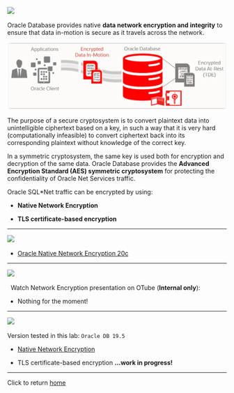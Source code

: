 ﻿![](../../images/banner_NetEncrypt.PNG)

Oracle Database provides native **data network encryption and integrity** to ensure that data in-motion is secure as it travels across the network.

![](images/Encrpyt_InMotion.PNG)

The purpose of a secure cryptosystem is to convert plaintext data into unintelligible ciphertext based on a key, in such a way that it is very hard (computationally infeasible) to convert ciphertext back into its corresponding plaintext without knowledge of the correct key.

In a symmetric cryptosystem, the same key is used both for encryption and decryption of the same data. Oracle Database provides the **Advanced Encryption Standard (AES) symmetric cryptosystem** for protecting the confidentiality of Oracle Net Services traffic.

Oracle SQL*Net traffic can be encrypted by using:

- **Native Network Encryption**

- **TLS certificate-based encryption**
    
---
![](../../images/banner_Docs.PNG)

- [Oracle Native Network Encryption 20c](https://docs.oracle.com/en/database/oracle/oracle-database/20/dbseg/configuring-network-data-encryption-and-integrity.html#GUID-7F12066A-2BA1-476C-809B-BB95A3F727CF)

---
![](../../images/banner_Video.PNG)

&nbsp; Watch Network Encryption presentation on OTube (**Internal only**):
- Nothing for the moment!

---
![](../../images/banner_Labs.PNG)

Version tested in this lab: `Oracle DB 19.5`

- [Native Network Encryption](Native_Network_Encryption/README.md)

- TLS certificate-based encryption **...work in progress!**

---

Click to return [home](/README.md)
    
